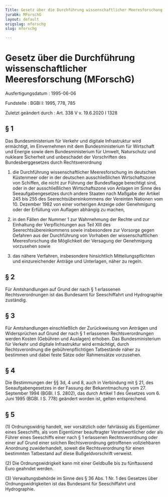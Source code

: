 ```yaml
---
Title: Gesetz über die Durchführung wissenschaftlicher Meeresforschung
jurabk: MForschG
layout: default
origslug: mforschg
slug: mforschg

---
```


# Gesetz über die Durchführung wissenschaftlicher Meeresforschung (MForschG)

Ausfertigungsdatum
:   1995-06-06

Fundstelle
:   BGBl I: 1995, 778, 785

Zuletzt geändert durch
:   Art. 338 V v. 19.6.2020 I 1328


## § 1

Das Bundesministerium für Verkehr und digitale Infrastruktur wird
ermächtigt, im Einvernehmen mit dem Bundesministerium für Wirtschaft
und Energie sowie dem Bundesministerium für Umwelt, Naturschutz und
nukleare Sicherheit und unbeschadet der Vorschriften des
Bundesberggesetzes durch Rechtsverordnung

1.  die Durchführung wissenschaftlicher Meeresforschung im deutschen
    Küstenmeer oder in der deutschen ausschließlichen Wirtschaftszone von
    Schiffen, die nicht zur Führung der Bundesflagge berechtigt sind, oder
    in der ausschließlichen Wirtschaftszone von Anlagen im Sinne des
    Seeaufgabengesetzes durch andere Staaten nach Maßgabe der Artikel 245
    bis 255 des Seerechtsübereinkommens der Vereinten Nationen vom 10.
    Dezember 1982 von einer vorherigen Anzeige oder Genehmigung oder der
    Erfüllung von Auflagen abhängig zu machen,


2.  in den Fällen der Nummer 1 zur Wahrnehmung der Rechte und zur
    Einhaltung der Verpflichtungen aus Teil XIII des
    Seerechtsübereinkommens sowie insbesondere zur Vorsorge gegen Gefahren
    aus der Durchführung von Vorhaben der wissenschaftlichen
    Meeresforschung die Möglichkeit der Versagung der Genehmigung
    vorzusehen sowie


3.  das nähere Verfahren, insbesondere hinsichtlich Mitteilungspflichten
    und einzureichender Anträge und Unterlagen, näher zu regeln.





## § 2

Für Amtshandlungen auf Grund der nach § 1 erlassenen
Rechtsverordnungen ist das Bundesamt für Seeschiffahrt und
Hydrographie zuständig.


## § 3

Für Amtshandlungen einschließlich der Zurückweisung von Anträgen und
Widersprüchen auf Grund der nach § 1 erlassenen Rechtsverordnungen
werden Kosten (Gebühren und Auslagen) erhoben. Das Bundesministerium
für Verkehr und digitale Infrastruktur wird ermächtigt, durch
Rechtsverordnung die gebührenpflichtigen Tatbestände näher zu
bestimmen und dabei feste Sätze oder Rahmensätze vorzusehen.


## § 4

Die Bestimmungen der §§ 3d, 4 und 8, auch in Verbindung mit § 21, des
Seeaufgabengesetzes in der Fassung der Bekanntmachung vom 27.
September 1994 (BGBl. I S. 2802), das durch Artikel 1 des Gesetzes vom
6\. Juni 1995 (BGBl. I S. 778) geändert worden ist, gelten
entsprechend.


## § 5

(1) Ordnungswidrig handelt, wer vorsätzlich oder fahrlässig als
Eigentümer eines Seeschiffs, als vom Eigentümer beauftragter
Verantwortlicher oder als Führer eines Seeschiffs einer nach § 1
erlassenen Rechtsverordnung oder einer auf Grund einer solchen
Rechtsverordnung getroffenen vollziehbaren Anordnung zuwiderhandelt,
soweit die Rechtsverordnung für einen bestimmten Tatbestand auf diese
Bußgeldvorschrift verweist.

(2) Die Ordnungswidrigkeit kann mit einer Geldbuße bis zu fünftausend
Euro geahndet werden.

(3) Verwaltungsbehörde im Sinne des § 36 Abs. 1 Nr. 1 des Gesetzes
über Ordnungswidrigkeiten ist das Bundesamt für Seeschiffahrt und
Hydrographie.


